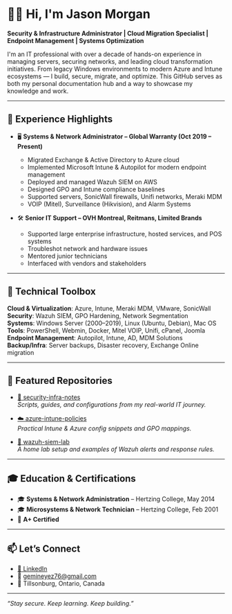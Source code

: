 # 👋🏾 Hi, I'm Jason Morgan

**Security & Infrastructure Administrator | Cloud Migration Specialist | Endpoint Management | Systems Optimization**

I'm an IT professional with over a decade of hands-on experience in managing servers, securing networks, and leading cloud transformation initiatives. From legacy Windows environments to modern Azure and Intune ecosystems — I build, secure, migrate, and optimize. This GitHub serves as both my personal documentation hub and a way to showcase my knowledge and work.

---

## 💼 Experience Highlights

- 🖥️ **Systems & Network Administrator – Global Warranty (Oct 2019 – Present)**  
  - Migrated Exchange & Active Directory to Azure cloud  
  - Implemented Microsoft Intune & Autopilot for modern endpoint management  
  - Deployed and managed Wazuh SIEM on AWS  
  - Designed GPO and Intune compliance baselines  
  - Supported servers, SonicWall firewalls, Unifi networks, Meraki MDM  
  - VOIP (Mitel), Surveillance (Hikvision), and Alarm Systems

- 🛠️ **Senior IT Support – OVH Montreal, Reitmans, Limited Brands**  
  - Supported large enterprise infrastructure, hosted services, and POS systems  
  - Troubleshot network and hardware issues  
  - Mentored junior technicians  
  - Interfaced with vendors and stakeholders

---

## 🧰 Technical Toolbox

**Cloud & Virtualization**: Azure, Intune, Meraki MDM, VMware, SonicWall  
**Security**: Wazuh SIEM, GPO Hardening, Network Segmentation  
**Systems**: Windows Server (2000–2019), Linux (Ubuntu, Debian), Mac OS  
**Tools**: PowerShell, Webmin, Docker, Mitel VOIP, Unifi, cPanel, Joomla  
**Endpoint Management**: Autopilot, Intune, AD, MDM Solutions  
**Backup/Infra**: Server backups, Disaster recovery, Exchange Online migration

---

## 📘 Featured Repositories

- [🔐 security-infra-notes](https://github.com/YOUR-USERNAME/security-infra-notes)  
  _Scripts, guides, and configurations from my real-world IT journey._

- [☁️ azure-intune-policies](https://github.com/YOUR-USERNAME/azure-intune-policies)  
  _Practical Intune & Azure config snippets and GPO mappings._

- [🧠 wazuh-siem-lab](https://github.com/YOUR-USERNAME/wazuh-siem-lab)  
  _A home lab setup and examples of Wazuh alerts and response rules._

---

## 🎓 Education & Certifications

- 🎓 **Systems & Network Administration** – Hertzing College, May 2014  
- 🎓 **Microsystems & Network Technician** – Hertzing College, Feb 2001  
- 🏅 **A+ Certified**

---

## 📫 Let’s Connect

- [🔗 LinkedIn](https://www.linkedin.com/in/jason-morgan-9a56348/)
- 📧 gemineyez76@gmail.com  
- 📍 Tillsonburg, Ontario, Canada

---

_“Stay secure. Keep learning. Keep building.”_
